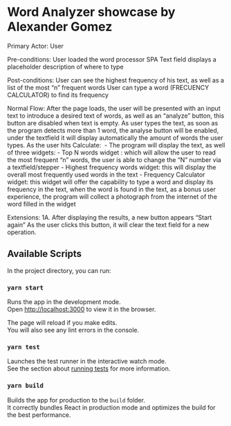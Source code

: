 # Word Analyzer showcase by Alexander Gomez

Primary Actor: User

Pre-conditions: 
User loaded the word processor SPA
Text field displays a placeholder description of where to type

Post-conditions: 
User can see the highest frequency of his text, as well as a list of the most “n” frequent words 
User can type a word (FRECUENCY CALCULATOR) to find its frequency


Normal Flow:
After the page loads, the user will be presented with an input text to introduce a desired text of words, as well as an “analyze” button, this button are disabled when text is empty.
As user types the text, as soon as the program detects more than 1 word, the analyse button will be enabled, under the textfield it will display automatically the amount of words the user types.
As the user hits Calculate:  - The program will display the text, as well of three widgets: - Top N words widget : which will allow the user to read the most frequent “n” words, the user is able to change the “N” number via a textfield/stepper - Highest frequency words widget: this will display the overall most frequently used words in the text - Frequency Calculator widget: this widget will offer the capability to type a word and display its frequency in the text, when the word is found in the text, as a bonus user experience, the program will collect a photograph from the internet of the word filled in the widget

Extensions:
1A. After displaying the results, a new button appears “Start again”
As the user clicks this button, it will clear the text field for a new operation.


## Available Scripts

In the project directory, you can run:

### `yarn start`

Runs the app in the development mode.\
Open [http://localhost:3000](http://localhost:3000) to view it in the browser.

The page will reload if you make edits.\
You will also see any lint errors in the console.

### `yarn test`

Launches the test runner in the interactive watch mode.\
See the section about [running tests](https://facebook.github.io/create-react-app/docs/running-tests) for more information.

### `yarn build`

Builds the app for production to the `build` folder.\
It correctly bundles React in production mode and optimizes the build for the best performance.

